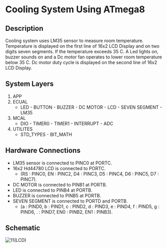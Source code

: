 # Cooling System Using ATmega8

## Description
Cooling system uses LM35 sensor to measure room temperature. Temperature is displayed on the first line of 16x2 LCD Display and on two digits seven segments. If the temperature exceeds 35 C. A Led lights on, buzzer sounds on and a Dc motor fan operates to lower room temperature below 35 C. Dc motor duty cycle is displayed on the second line of 16x2 LCD Display.
## System Layers
1. APP
2. ECUAL
   - LED - BUTTON - BUZZER - DC MOTOR - LCD - SEVEN SEGMENT - LM35
4. MCAL
   - DIO - TIMER0 - TIMER1 - INTERRUPT - ADC
6. UTILITES
   - STD_TYPES - BIT_MATH
## Hardware Connections
* LM35 sensor is connected to PINC0 at PORTC.
* 16x2 Hd44780 LCD is connected to PORTC.
  - (RS : PINC0, EN : PINC2, D4 : PINC3, D5 : PINC4, D6 : PINC5, D7 : PINC7).
* DC MOTOR is connected to PINB1 at PORTB.
* LED is connected to PINB4 at PORTB.
* BUZZER is connected to PINB5 at PORTB.
* SEVEN SEGMENT is connected to PORTD and PORTB.
  - (a : PIND0, b : PIND1, c : PIND2, d : PIND3, e : PIND4, f : PIND5, g : PIND6, . : PIND7, EN0 : PINB2, EN1 : PINB3). 
## Schematic
![11(LCD)](https://github.com/kshaker97/Cooling_System/assets/145481109/89372a8f-ccb1-4e07-a90e-e69f77ced972)
